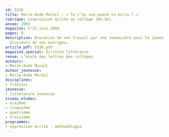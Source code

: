 ```yaml
---
id: 5336
title: Marie-Aude Murail : « Tu t’es vue quand tu écris ? »
rubrique: Lexpression écrite au collège [6e-3e]
annee: 2003
magazine: n°13 juin 2004
pages: 8
description: Évocation de son travail par une romancière pour la jeunesse à travers
  plusieurs de ses ouvrages…
article_pdf: 5336.pdf
magazine_special: Écriture littéraire
revue: L’école des lettres des collèges
auteurs:
- Marie-Aude Murail
auteur_jeunesse:
- Marie-Aude Murail
disciplines:
- français
jeunesse:
- littérature jeunesse
niveau_etudes:
- sixième
- cinquième
- quatrième
- troisième
programmes:
- expression écrite - méthodologie
---
```

